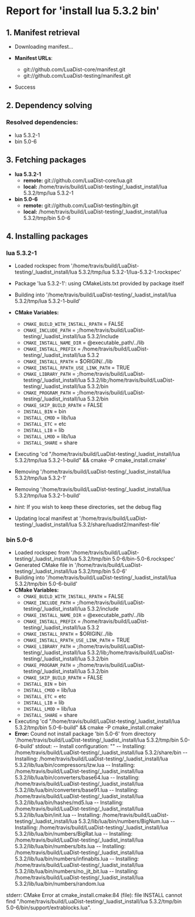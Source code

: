 # Report for 'install lua 5.3.2 bin'


## 1. Manifest retrieval

- Downloading manifest...

- **Manifest URLs**:
    - git://github.com/LuaDist-core/manifest.git
    - git://github.com/LuaDist-testing/manifest.git
- Success

## 2. Dependency solving


### Resolved dependencies:
- lua 5.3.2-1
- bin 5.0-6

## 3. Fetching packages

- **lua 5.3.2-1**
    - **remote:** git://github.com/LuaDist-core/lua.git
    - **local:** /home/travis/build/LuaDist-testing/_luadist_install/lua 5.3.2/tmp/lua 5.3.2-1
- **bin 5.0-6**
    - **remote:** git://github.com/LuaDist-testing/bin.git
    - **local:** /home/travis/build/LuaDist-testing/_luadist_install/lua 5.3.2/tmp/bin 5.0-6

## 4. Installing packages


### lua 5.3.2-1
- Loaded rockspec from '/home/travis/build/LuaDist-testing/_luadist_install/lua 5.3.2/tmp/lua 5.3.2-1/lua-5.3.2-1.rockspec'
- Package 'lua 5.3.2-1': using CMakeLists.txt provided by package itself
- Building into '/home/travis/build/LuaDist-testing/_luadist_install/lua 5.3.2/tmp/lua 5.3.2-1-build'
- **CMake Variables:**
    - `CMAKE_BUILD_WITH_INSTALL_RPATH` = FALSE
    - `CMAKE_INCLUDE_PATH` = ;/home/travis/build/LuaDist-testing/_luadist_install/lua 5.3.2/include
    - `CMAKE_INSTALL_NAME_DIR` = @executable_path/../lib
    - `CMAKE_INSTALL_PREFIX` = /home/travis/build/LuaDist-testing/_luadist_install/lua 5.3.2
    - `CMAKE_INSTALL_RPATH` = $ORIGIN/../lib
    - `CMAKE_INSTALL_RPATH_USE_LINK_PATH` = TRUE
    - `CMAKE_LIBRARY_PATH` = ;/home/travis/build/LuaDist-testing/_luadist_install/lua 5.3.2/lib;/home/travis/build/LuaDist-testing/_luadist_install/lua 5.3.2/bin
    - `CMAKE_PROGRAM_PATH` = ;/home/travis/build/LuaDist-testing/_luadist_install/lua 5.3.2/bin
    - `CMAKE_SKIP_BUILD_RPATH` = FALSE
    - `INSTALL_BIN` = bin
    - `INSTALL_CMOD` = lib/lua
    - `INSTALL_ETC` = etc
    - `INSTALL_LIB` = lib
    - `INSTALL_LMOD` = lib/lua
    - `INSTALL_SHARE` = share
- Executing 'cd "/home/travis/build/LuaDist-testing/_luadist_install/lua 5.3.2/tmp/lua 5.3.2-1-build" && cmake -P cmake_install.cmake'
- Removing '/home/travis/build/LuaDist-testing/_luadist_install/lua 5.3.2/tmp/lua 5.3.2-1'
- Removing '/home/travis/build/LuaDist-testing/_luadist_install/lua 5.3.2/tmp/lua 5.3.2-1-build'

- *hint:* If you wish to keep these directories, set the debug flag
- Updating local manifest at '/home/travis/build/LuaDist-testing/_luadist_install/lua 5.3.2/share/luadist2/manifest-file'

### bin 5.0-6
- Loaded rockspec from '/home/travis/build/LuaDist-testing/_luadist_install/lua 5.3.2/tmp/bin 5.0-6/bin-5.0-6.rockspec'
- Generated CMake file in '/home/travis/build/LuaDist-testing/_luadist_install/lua 5.3.2/tmp/bin 5.0-6'
- Building into '/home/travis/build/LuaDist-testing/_luadist_install/lua 5.3.2/tmp/bin 5.0-6-build'
- **CMake Variables:**
    - `CMAKE_BUILD_WITH_INSTALL_RPATH` = FALSE
    - `CMAKE_INCLUDE_PATH` = ;/home/travis/build/LuaDist-testing/_luadist_install/lua 5.3.2/include
    - `CMAKE_INSTALL_NAME_DIR` = @executable_path/../lib
    - `CMAKE_INSTALL_PREFIX` = /home/travis/build/LuaDist-testing/_luadist_install/lua 5.3.2
    - `CMAKE_INSTALL_RPATH` = $ORIGIN/../lib
    - `CMAKE_INSTALL_RPATH_USE_LINK_PATH` = TRUE
    - `CMAKE_LIBRARY_PATH` = ;/home/travis/build/LuaDist-testing/_luadist_install/lua 5.3.2/lib;/home/travis/build/LuaDist-testing/_luadist_install/lua 5.3.2/bin
    - `CMAKE_PROGRAM_PATH` = ;/home/travis/build/LuaDist-testing/_luadist_install/lua 5.3.2/bin
    - `CMAKE_SKIP_BUILD_RPATH` = FALSE
    - `INSTALL_BIN` = bin
    - `INSTALL_CMOD` = lib/lua
    - `INSTALL_ETC` = etc
    - `INSTALL_LIB` = lib
    - `INSTALL_LMOD` = lib/lua
    - `INSTALL_SHARE` = share
- Executing 'cd "/home/travis/build/LuaDist-testing/_luadist_install/lua 5.3.2/tmp/bin 5.0-6-build" && cmake -P cmake_install.cmake'
- **Error:** Cound not install package 'bin 5.0-6' from directory '/home/travis/build/LuaDist-testing/_luadist_install/lua 5.3.2/tmp/bin 5.0-6-build'
stdout:
-- Install configuration: ""
-- Installing: /home/travis/build/LuaDist-testing/_luadist_install/lua 5.3.2/share/bin
-- Installing: /home/travis/build/LuaDist-testing/_luadist_install/lua 5.3.2/lib/lua/bin/compressors/lzw.lua
-- Installing: /home/travis/build/LuaDist-testing/_luadist_install/lua 5.3.2/lib/lua/bin/converters/base64.lua
-- Installing: /home/travis/build/LuaDist-testing/_luadist_install/lua 5.3.2/lib/lua/bin/converters/base91.lua
-- Installing: /home/travis/build/LuaDist-testing/_luadist_install/lua 5.3.2/lib/lua/bin/hashes/md5.lua
-- Installing: /home/travis/build/LuaDist-testing/_luadist_install/lua 5.3.2/lib/lua/bin/init.lua
-- Installing: /home/travis/build/LuaDist-testing/_luadist_install/lua 5.3.2/lib/lua/bin/numbers/BigNum.lua
-- Installing: /home/travis/build/LuaDist-testing/_luadist_install/lua 5.3.2/lib/lua/bin/numbers/BigRat.lua
-- Installing: /home/travis/build/LuaDist-testing/_luadist_install/lua 5.3.2/lib/lua/bin/numbers/bits.lua
-- Installing: /home/travis/build/LuaDist-testing/_luadist_install/lua 5.3.2/lib/lua/bin/numbers/infinabits.lua
-- Installing: /home/travis/build/LuaDist-testing/_luadist_install/lua 5.3.2/lib/lua/bin/numbers/no_jit_bit.lua
-- Installing: /home/travis/build/LuaDist-testing/_luadist_install/lua 5.3.2/lib/lua/bin/numbers/random.lua

stderr:
CMake Error at cmake_install.cmake:84 (file):
  file INSTALL cannot find
  "/home/travis/build/LuaDist-testing/_luadist_install/lua 5.3.2/tmp/bin
  5.0-6/bin/support/extrablocks.lua".



